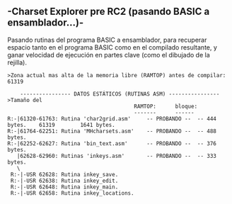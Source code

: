 ## -Charset Explorer pre RC2 (pasando BASIC a ensamblador...)-

Pasando rutinas del programa BASIC a ensamblador, para recuperar espacio tanto en el programa BASIC
como en el compilado resultante, y ganar velocidad de ejecución en partes clave (como el dibujado
de la rejilla).

```
>Zona actual mas alta de la memoria libre (RAMTOP) antes de compilar: 61319

	---------------- DATOS ESTÁTICOS (RUTINAS ASM) ----------------				>Tamaño del
										RAMTOP:		 bloque:
										-------		 ------
R:-|61320-61763: Rutina 'char2grid.asm'	    -- PROBANDO --	-- 444 bytes.	 61319		  1641 bytes.
R:-|61764-62251: Rutina 'MHcharsets.asm'    -- PROBANDO --	-- 488 bytes.
R:-|62252-62627: Rutina 'bin_text.asm'	    -- PROBANDO --	-- 376 bytes.
   |62628-62960: Rutinas 'inkeys.asm'	    -- PROBANDO --	-- 333 bytes.
   \
 R:-|-USR 62628: Rutina inkey_save.
 R:-|-USR 62638: Rutina inkey_edit.
 R:-|-USR 62648: Rutina inkey_main.
 R:-|-USR 62658: Rutina inkey_locations.
```
